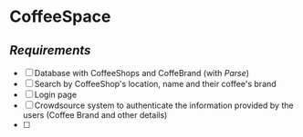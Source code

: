 # CoffeeSpace

## *Requirements* 
- [ ] Database with CoffeeShops and CoffeBrand (with *Parse*)
- [ ] Search by CoffeeShop's location, name and their coffee's brand
- [ ] Login page 
- [ ] Crowdsource system to authenticate the information provided by the users (Coffee Brand and other details)
- [ ] 
